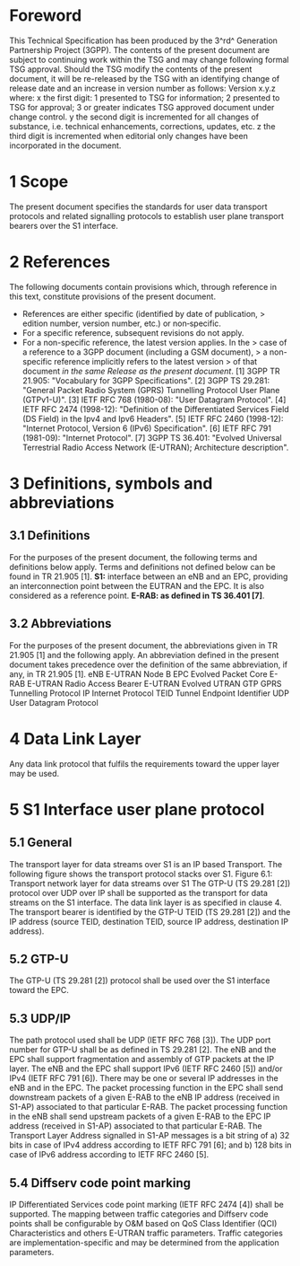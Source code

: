 # Foreword
This Technical Specification has been produced by the 3^rd^ Generation
Partnership Project (3GPP).
The contents of the present document are subject to continuing work within the
TSG and may change following formal TSG approval. Should the TSG modify the
contents of the present document, it will be re-released by the TSG with an
identifying change of release date and an increase in version number as
follows:
Version x.y.z
where:
x the first digit:
1 presented to TSG for information;
2 presented to TSG for approval;
3 or greater indicates TSG approved document under change control.
y the second digit is incremented for all changes of substance, i.e. technical
enhancements, corrections, updates, etc.
z the third digit is incremented when editorial only changes have been
incorporated in the document.
# 1 Scope
The present document specifies the standards for user data transport protocols
and related signalling protocols to establish user plane transport bearers
over the S1 interface.
# 2 References
The following documents contain provisions which, through reference in this
text, constitute provisions of the present document.
  * References are either specific (identified by date of publication, > edition number, version number, etc.) or non‑specific.
  * For a specific reference, subsequent revisions do not apply.
  * For a non-specific reference, the latest version applies. In the > case of a reference to a 3GPP document (including a GSM document), > a non-specific reference implicitly refers to the latest version > of that document _in the same Release as the present document_.
[1] 3GPP TR 21.905: \"Vocabulary for 3GPP Specifications\".
[2] 3GPP TS 29.281: \"General Packet Radio System (GPRS) Tunnelling Protocol
User Plane (GTPv1-U)\".
[3] IETF RFC 768 (1980-08): \"User Datagram Protocol\".
[4] IETF RFC 2474 (1998-12): \"Definition of the Differentiated Services Field
(DS Field) in the Ipv4 and Ipv6 Headers\".
[5] IETF RFC 2460 (1998-12): \"Internet Protocol, Version 6 (IPv6)
Specification\".
[6] IETF RFC 791 (1981-09): \"Internet Protocol\".
[7] 3GPP TS 36.401: \"Evolved Universal Terrestrial Radio Access Network
(E-UTRAN); Architecture description\".
# 3 Definitions, symbols and abbreviations
## 3.1 Definitions
For the purposes of the present document, the following terms and definitions
below apply. Terms and definitions not defined below can be found in TR 21.905
[1].
**S1:** interface between an eNB and an EPC, providing an interconnection
point between the EUTRAN and the EPC. It is also considered as a reference
point.
**E-RAB: as defined in TS 36.401 [7]**.
## 3.2 Abbreviations
For the purposes of the present document, the abbreviations given in TR 21.905
[1] and the following apply. An abbreviation defined in the present document
takes precedence over the definition of the same abbreviation, if any, in TR
21.905 [1].
eNB E-UTRAN Node B
EPC Evolved Packet Core
E-RAB E-UTRAN Radio Access Bearer
E-UTRAN Evolved UTRAN
GTP GPRS Tunnelling Protocol
IP Internet Protocol
TEID Tunnel Endpoint Identifier
UDP User Datagram Protocol
# 4 Data Link Layer
Any data link protocol that fulfils the requirements toward the upper layer
may be used.
# 5 S1 Interface user plane protocol
## 5.1 General
The transport layer for data streams over S1 is an IP based Transport. The
following figure shows the transport protocol stacks over S1.
Figure 6.1: Transport network layer for data streams over S1
The GTP-U (TS 29.281 [2]) protocol over UDP over IP shall be supported as the
transport for data streams on the S1 interface. The data link layer is as
specified in clause 4.
The transport bearer is identified by the GTP-U TEID (TS 29.281 [2]) and the
IP address (source TEID, destination TEID, source IP address, destination IP
address).
## 5.2 GTP-U
The GTP-U (TS 29.281 [2]) protocol shall be used over the S1 interface toward
the EPC.
## 5.3 UDP/IP
The path protocol used shall be UDP (IETF RFC 768 [3]).
The UDP port number for GTP-U shall be as defined in TS 29.281 [2].
The eNB and the EPC shall support fragmentation and assembly of GTP packets at
the IP layer.
The eNB and the EPC shall support IPv6 (IETF RFC 2460 [5]) and/or IPv4 (IETF
RFC 791 [6]).
There may be one or several IP addresses in the eNB and in the EPC. The packet
processing function in the EPC shall send downstream packets of a given E-RAB
to the eNB IP address (received in S1-AP) associated to that particular E-RAB.
The packet processing function in the eNB shall send upstream packets of a
given E-RAB to the EPC IP address (received in S1-AP) associated to that
particular E-RAB.
The Transport Layer Address signalled in S1-AP messages is a bit string of
a) 32 bits in case of IPv4 address according to IETF RFC 791 [6]; and
b) 128 bits in case of IPv6 address according to IETF RFC 2460 [5].
## 5.4 Diffserv code point marking
IP Differentiated Services code point marking (IETF RFC 2474 [4]) shall be
supported. The mapping between traffic categories and Diffserv code points
shall be configurable by O&M based on QoS Class Identifier (QCI)
Characteristics and others E-UTRAN traffic parameters. Traffic categories are
implementation-specific and may be determined from the application parameters.
#